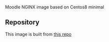 Moodle NGINX image based on Centos8 minimal

## Repository
This image is built from [this repo](https://github.com/krestomatio/container_builder/tree/master/moodle_nginx)
